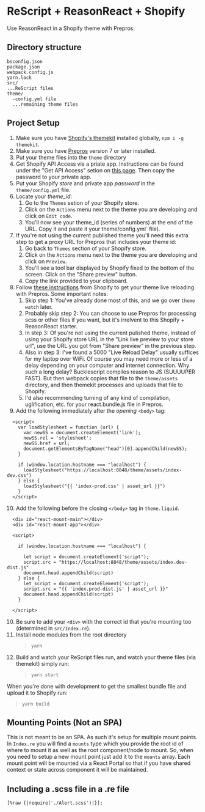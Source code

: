# ReScript + ReasonReact + Shopify

Use ReasonReact in a Shopify theme with Prepros.

## Directory structure

```
bsconfig.json
package.json
webpack.config.js
yarn.lock
src/
...ReScript files
theme/
  -config.yml file
  ...remaining theme files
```

## Project Setup

1. Make sure you have [Shopify's themekit](https://shopify.github.io/themekit/) installed globally, `npm i -g themekit`.
2. Make sure you have [Prepros](https://prepros.io/) version 7 or later installed. 
3. Put your theme files into the `theme` directory
4. Get Shopify API Access via a priate app. Instructions can be found under the "Get API Access" setion on [this page](https://shopify.github.io/themekit/). Then copy the password to your private app.
5. Put your Shopify _store_ and private app _password_ in the `theme/config.yml` file.
6. Locate your _theme_id_:
   1. Go to the `Themes` setion of your Shopify store.
   2. Click on the `Actions` menu next to the theme you are developing and click on `Edit code`.
   3. You'll now see your theme_id (series of numbers) at the end of the URL. Copy it and paste it your theme/config.yml` file).
7. If you're not using the current published theme you'll need this extra step to get a proxy URL for Prepros that includes your theme id:
   1. Go back to `Themes` section of your Shopify store.
   2. Click on the `Actions` menu next to the theme you are developing and click on `Preview`.
   3. You'll see a tool bar displayed by Shopify fixed to the bottom of the screen. Click on the "Share preview" button.
   4. Copy the link provided to your clipboard.
8. Follow [these instructions](https://www.shopify.com/partners/blog/live-reload-shopify-sass) from Shopify to get your theme live reloading with Prepros. Some important notes:
   1. Skip step 1: You've already done most of this, and we go over `theme watch` later.
   2. Probably skip step 2: You can choose to use Prepros for processing scss or other files if you want, but it's irrelvent to this Shopify + ReasonReact starter.
   3. In step 3: Of you're not using the current pulished theme, instead of using your Shopify store URL in the "Link live preview to your store url", use the URL you got from "Share preview" in the previous step.
   4. Also in step 3: I've found a 5000 "Live Reload Delay" usually suffices for my laptop over WiFi. Of course you may need more or less of a delay depending on your computer and internet connection. Why such a long delay? Bucklescript compiles reason to JS (SUUUUPER FAST). But then webpack copies that file to the `theme/assets` directory, and then themekit processes and uploads that file to Shopify.
   5. I'd also recommending turning of any kind of compilation, uglification, etc. for your react.bundle.js file in Prepros.
9. Add the following immediately after the _opening_ `<body>` tag:

```
  <script>
    var loadStylesheet = function (url) {
      var newSS = document.createElement('link');
      newSS.rel = 'stylesheet';
      newSS.href = url;
      document.getElementsByTagName("head")[0].appendChild(newSS);
    }

    if (window.location.hostname === "localhost") {
      loadStylesheet("https://localhost:8848/theme/assets/index-dev.css")
    } else {
      loadStylesheet("{{ 'index-prod.css' | asset_url }}")
    }
  </script>

```
10. Add the following before the closing `</body>` tag in `theme.liquid`.

```
  <div id="react-mount-main"></div>
  <div id="react-mount-app"></div>

  <script>

    if (window.location.hostname === "localhost") {

      let script = document.createElement('script'); 
      script.src = "https://localhost:8848/theme/assets/index.dev-dist.js"
      document.head.appendChild(script)
    } else {
      let script = document.createElement('script'); 
      script.src = "{{ 'index.prod-dist.js' | asset_url }}"
      document.head.appendChild(script)
    }

  </script>
```

10. Be sure to add your `<div>` with the correct id that you're mounting too (determined in `src/Index.re`).
11. Install node modules from the root directory
    > `yarn`
12. Build and watch your ReScript files run, and watch your theme files (via themekit) simply run:
    > `yarn start`

When you're done with development to get the smallest bundle file and upload it to Shopify run:

> `yarn build`

## Mounting Points (Not an SPA)

This is not meant to be an SPA. As such it's setup for multiple mount points. In `Index.re` you will find a `mounts` type which you provide the root id of where to mount it as well as the root component/node to mount. So, when you need to setup a new mount point just add it to the `mounts` array. Each mount point will be mounted via a React Portal so that if you have shared context or state across component it will be maintained.

## Including a .scss file in a .re file

```reason
[%raw {|require('./Alert.scss')|}];
```
